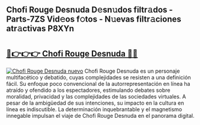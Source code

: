 ## Chofi Rouge Desnuda D𝚎sn𝚞dos filtr𝚊dos - Parts-7ZS Vid𝚎os f𝚘tos - N𝚞evas filtr𝚊ciones atr𝚊ctivas P8XYn

# <h2><a href="http://mb74uh.tromn.icu/?c=Chofi+Rouge+Desnuda">🔗👉👉👉 Chofi Rouge Desnuda 🔗🔗</a></h2>

[![Chofi Rouge Desnuda nuevo](https://i.imgur.com/pEAQMta.gif)](http://mb74uh.tromn.icu/?c=Chofi+Rouge+Desnuda)
Chofi Rouge Desnuda es un personaje multifacético y debatido, cuyas complejidades se resisten a una definición fácil.  Su enfoque poco convencional de la autorrepresentación en línea ha atraído y ofendido a los espectadores, estimulando debates sobre moralidad, privacidad y las complejidades de las sociedades virtuales. A pesar de la ambigüedad de sus intenciones, su impacto en la cultura en línea es indiscutible. La determinación inquebrantable y el magnetismo innegable impulsan el viaje de Chofi Rouge Desnuda en el panorama digital.

